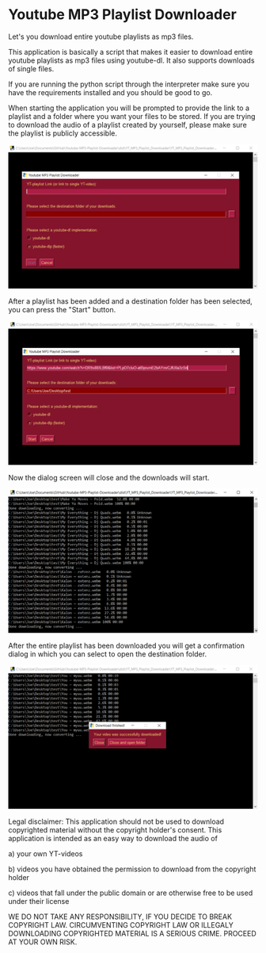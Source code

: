 # Youtube MP3 Playlist Downloader
Let's you download entire youtube playlists as mp3 files.

This application is basically a script that makes it easier to download entire youtube playlists as mp3 files using youtube-dl. It also supports downloads of single files.

If you are running the python script through the interpreter make sure you have the requirements installed and you should be good to go.

When starting the application you will be prompted to provide the link to a playlist and a folder where you want your files to be stored. If you are trying to download the audio of a playlist created by yourself, please make sure the playlist is publicly accessible.

![plot](./Screenshots/img.png)

After a playlist has been added and a destination folder has been selected, you can press the "Start" button.

![plot](./Screenshots/img_1.png)

Now the dialog screen will close and the downloads will start.

![plot](./Screenshots/img_2.png)

After the entire playlist has been downloaded you will get a confirmation dialog in which you can select to open the destination folder.

![plot](./Screenshots/img_3.png)



Legal disclaimer:
This application should not be used to download copyrighted material without the copyright holder's consent. 
This application is intended as an easy way to download the audio of

a) your own YT-videos

b) videos you have obtained the permission to download from the copyright holder

c) videos that fall under the public domain or are otherwise free to be used under their license

WE DO NOT TAKE ANY RESPONSIBILITY, IF YOU DECIDE TO BREAK COPYRIGHT LAW. CIRCUMVENTING COPYRIGHT LAW OR ILLEGALY DOWNLOADING COPYRIGHTED MATERIAL IS A SERIOUS CRIME. PROCEED AT YOUR OWN RISK.


